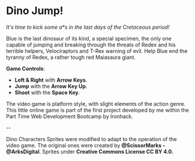 # Dino Jump!

<i>It's time to kick some a*s in the last days of the Cretaceous period! </i>


Blue is the last dinosaur of its kind, a special specimen, the only one capable of jumping and breaking through the threats of Redex and his terrible helpers, Velociraptors and T-Rex warning of evil. Help Blue end the tyranny of Redex, a rather tough red Maiasaura giant.


**Game Controls**:

- **Left & Right** with **Arrow Keys**.
- **Jump** with the **Arrow Key Up**.
- **Shoot** with the **Space Key**.


The video game is platform style, with slight elements of the action genre. This little online game is part of the first project developed by me within the Part Time Web Development Bootcamp by Ironhack.

--

Dino Characters Sprites were modified to adapt to the operation of the video game. The original ones were created by **@ScissorMarks - @ArksDigital**. Sprites under **Creative Commons License CC BY 4.0.**


